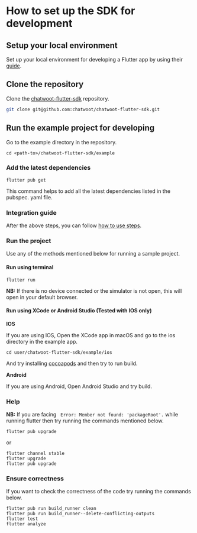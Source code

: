 # How to set up the SDK for development

## Setup your local environment

Set up your local environment for developing a Flutter app by using their [guide](https://docs.flutter.dev/get-started/install).

## Clone the repository

Clone the [chatwoot-flutter-sdk](https://github.com/chatwoot/chatwoot-flutter-sdk) repository.

```bash
git clone git@github.com:chatwoot/chatwoot-flutter-sdk.git
```

## Run the example project for developing

Go to the example directory in the repository.

```
cd <path-to>/chatwoot-flutter-sdk/example
```

### Add the latest dependencies

```
flutter pub get
```

This command helps to add all the latest dependencies listed in the pubspec. yaml file.

### Integration guide

After the above steps, you can follow [how to use steps](https://github.com/chatwoot/chatwoot-flutter-sdk#3-how-to-use).

### Run the project

Use any of the methods mentioned below for running a sample project.

#### Run using terminal

```
flutter run
```

**NB:** If there is no device connected or the simulator is not open, this will open in your default browser.

#### Run using XCode or Android Studio (Tested with IOS only)

**IOS**

If you are using IOS, Open the XCode app in macOS and go to the ios directory in the example app.

```
cd user/chatwoot-flutter-sdk/example/ios
```

And try installing [cocoapods](https://cocoapods.org/) and then try to run build.

**Android**

If you are using Android, Open Android Studio and try build.

### Help

**NB:**
If you are facing ` Error: Member not found: 'packageRoot'.` while running flutter then try running the commands mentioned below.

```
flutter pub upgrade
```

or

```
flutter channel stable
flutter upgrade
flutter pub upgrade
```

### Ensure correctness

If you want to check the correctness of the code try running the commands below.

```
flutter pub run build_runner clean
flutter pub run build_runner--delete-conflicting-outputs
flutter test
flutter analyze
```
